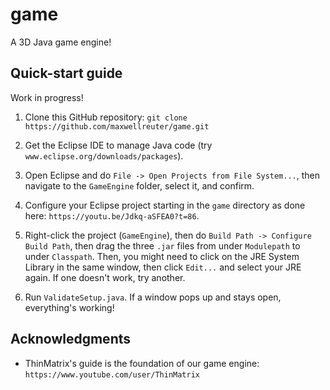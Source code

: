 # game

A 3D Java game engine!

## Quick-start guide

Work in progress!

1. Clone this GitHub repository: `git clone https://github.com/maxwellreuter/game.git`

2. Get the Eclipse IDE to manage Java code (try `www.eclipse.org/downloads/packages`).

3. Open Eclipse and do `File -> Open Projects from File System...`, then navigate to the `GameEngine` folder, select it, and confirm.

4. Configure your Eclipse project starting in the `game` directory as done here: `https://youtu.be/Jdkq-aSFEA0?t=86`.

5. Right-click the project (`GameEngine`), then do `Build Path -> Configure Build Path`, then drag the three `.jar` files from under `Modulepath` to under `Classpath`. Then, you might need to click on the JRE System Library in the same window, then click `Edit...` and select your JRE again. If one doesn't work, try another.

5. Run `ValidateSetup.java`. If a window pops up and stays open, everything's working!

## Acknowledgments

* ThinMatrix's guide is the foundation of our game engine: `https://www.youtube.com/user/ThinMatrix`
